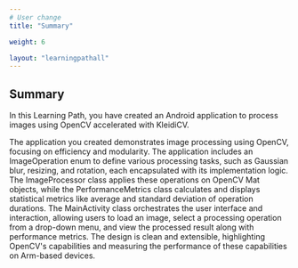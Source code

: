 ```yaml
---
# User change
title: "Summary"

weight: 6

layout: "learningpathall"
---
```

## Summary ##

In this Learning Path, you have created an Android application to process images using OpenCV accelerated with KleidiCV. 

The application you created demonstrates image processing using OpenCV, focusing on efficiency and modularity. The application includes an ImageOperation enum to define various processing tasks, such as Gaussian blur, resizing, and rotation, each encapsulated with its implementation logic. The ImageProcessor class applies these operations on OpenCV Mat objects, while the PerformanceMetrics class calculates and displays statistical metrics like average and standard deviation of operation durations. The MainActivity class orchestrates the user interface and interaction, allowing users to load an image, select a processing operation from a drop-down menu, and view the processed result along with performance metrics. The design is clean and extensible, highlighting OpenCV's capabilities and measuring the performance of these capabilities on Arm-based devices.
